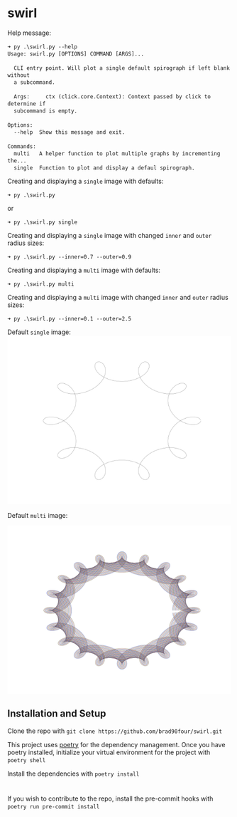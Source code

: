 # swirl

Help message:
```
➜ py .\swirl.py --help
Usage: swirl.py [OPTIONS] COMMAND [ARGS]...

  CLI entry point. Will plot a single default spirograph if left blank without
  a subcommand.

  Args:     ctx (click.core.Context): Context passed by click to determine if
  subcommand is empty.

Options:
  --help  Show this message and exit.

Commands:
  multi   A helper function to plot multiple graphs by incrementing the...
  single  Function to plot and display a defaul spirograph.
```

Creating and displaying a `single` image with defaults:
```
➜ py .\swirl.py
```
or
```
➜ py .\swirl.py single
```

Creating and displaying a `single` image with changed `inner` and `outer` radius sizes:
```
➜ py .\swirl.py --inner=0.7 --outer=0.9
```

Creating and displaying a `multi` image with defaults:
```
➜ py .\swirl.py multi
```

Creating and displaying a `multi` image with changed `inner` and `outer` radius sizes:
```
➜ py .\swirl.py --inner=0.1 --outer=2.5
```

Default `single` image:
![image](https://github.com/brad90four/swirl/blob/main/img/single.png)

Default `multi` image:

![image](https://github.com/brad90four/swirl/blob/main/img/multi.png)
## Installation and Setup

Clone the repo with `git clone https://github.com/brad90four/swirl.git`

This project uses [poetry](https://python-poetry.org/) for the dependency management. Once you have poetry installed, initialize your virtual environment for the project with `poetry shell`

Install the dependencies with `poetry install`



#
If you wish to contribute to the repo, install the pre-commit hooks with `poetry run pre-commit install`
